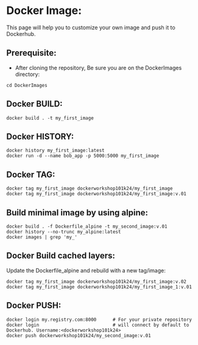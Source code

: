 # Docker Image:
This page will help you to customize your own image and push it to Dockerhub.

## Prerequisite:
* After cloning the repository, Be sure you are on the DockerImages directory:
```
cd DockerImages
```
## Docker BUILD:
```
docker build . -t my_first_image
```

## Docker HISTORY:
```
docker history my_first_image:latest
docker run -d --name bob_app -p 5000:5000 my_first_image
```

## Docker TAG:
```
docker tag my_first_image dockerworkshop101k24/my_first_image
docker tag my_first_image dockerworkshop101k24/my_first_image:v.01
```

## Build minimal image by using alpine:
```
docker build . -f Dockerfile_alpine -t my_second_image:v.01
docker history --no-trunc my_alpine:latest
docker images | grep 'my_'
```

## Docker Build cached layers:
Update the Dockerfile_alpine and rebuild with a new tag/image:
```
docker tag my_first_image dockerworkshop101k24/my_first_image:v.02
docker tag my_first_image dockerworkshop101k24/my_first_image_1:v.01
```

## Docker PUSH:
```
docker login my.registry.com:8000      # For your private repository
docker login                           # will connect by default to Dockerhub. Username:<dockerworkshop101k24>
docker push dockerworkshop101k24/my_second_image:v.01
```
